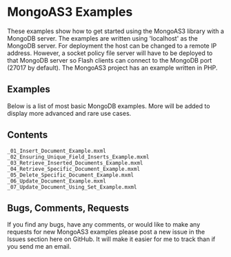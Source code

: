 # MongoAS3 ExamplesThese examples show how to get started using the MongoAS3 library with a MongoDB server. The examples are written using 'localhost' as the MongoDB server. For deployment the host can be changed to a remote IP address. However, a socket policy file server will have to be deployed to that MongoDB server so Flash clients can connect to the MongoDB port (27017 by default). The MongoAS3 project has an example written in PHP.Examples--------Below is a list of most basic MongoDB examples. More will be added to display more advanced and rare use cases.Contents--------    _01_Insert_Document_Example.mxml    _02_Ensuring_Unique_Field_Inserts_Example.mxml    _03_Retrieve_Inserted_Documents_Example.mxml    _04_Retrieve_Specific_Document_Example.mxml    _05_Delete_Specific_Document_Example.mxml    _06_Update_Document_Example.mxml    _07_Update_Document_Using_Set_Example.mxmlBugs, Comments, Requests------------------------If you find any bugs, have any comments, or would like to make any requests for new MongoAS3 examples please post a new issue in the Issues section here on GitHub. It will make it easier for me to track than if you send me an email.